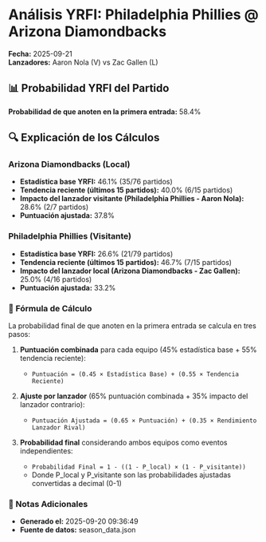 # Análisis YRFI: Philadelphia Phillies @ Arizona Diamondbacks

**Fecha:** 2025-09-21  
**Lanzadores:** Aaron Nola (V) vs Zac Gallen (L)

## 📊 Probabilidad YRFI del Partido

**Probabilidad de que anoten en la primera entrada:** 58.4%

## 🔍 Explicación de los Cálculos

### Arizona Diamondbacks (Local)
- **Estadística base YRFI:** 46.1% (35/76 partidos)
- **Tendencia reciente (últimos 15 partidos):** 40.0% (6/15 partidos)
- **Impacto del lanzador visitante (Philadelphia Phillies - Aaron Nola):** 28.6% (2/7 partidos)
- **Puntuación ajustada:** 37.8%

### Philadelphia Phillies (Visitante)
- **Estadística base YRFI:** 26.6% (21/79 partidos)
- **Tendencia reciente (últimos 15 partidos):** 46.7% (7/15 partidos)
- **Impacto del lanzador local (Arizona Diamondbacks - Zac Gallen):** 25.0% (4/16 partidos)
- **Puntuación ajustada:** 33.2%

### 📝 Fórmula de Cálculo

La probabilidad final de que anoten en la primera entrada se calcula en tres pasos:

1. **Puntuación combinada** para cada equipo (45% estadística base + 55% tendencia reciente):
   - `Puntuación = (0.45 × Estadística Base) + (0.55 × Tendencia Reciente)`

2. **Ajuste por lanzador** (65% puntuación combinada + 35% impacto del lanzador contrario):
   - `Puntuación Ajustada = (0.65 × Puntuación) + (0.35 × Rendimiento Lanzador Rival)`

3. **Probabilidad final** considerando ambos equipos como eventos independientes:
   - `Probabilidad Final = 1 - ((1 - P_local) × (1 - P_visitante))`
   - Donde P_local y P_visitante son las probabilidades ajustadas convertidas a decimal (0-1)

### 📌 Notas Adicionales

- **Generado el:** 2025-09-20 09:36:49
- **Fuente de datos:** season_data.json

